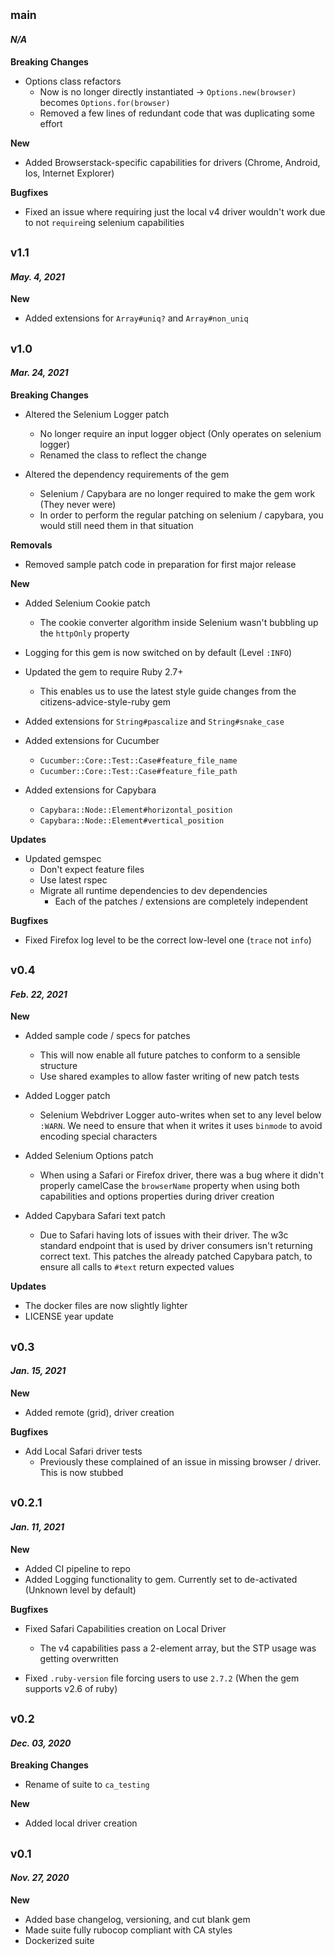 ## <sub>main</sub>
#### _N/A_

**Breaking Changes**
* Options class refactors
  * Now is no longer directly instantiated -> `Options.new(browser)` becomes `Options.for(browser)`
  * Removed a few lines of redundant code that was duplicating some effort

**New**
* Added Browserstack-specific capabilities for drivers (Chrome, Android, Ios, Internet Explorer)

**Bugfixes**
  * Fixed an issue where requiring just the local v4 driver wouldn't work due to not `require`ing selenium capabilities

## <sub>v1.1</sub>
#### _May. 4, 2021_

**New**
* Added extensions for `Array#uniq?` and `Array#non_uniq`

## <sub>v1.0</sub>
#### _Mar. 24, 2021_

**Breaking Changes**
* Altered the Selenium Logger patch
  * No longer require an input logger object (Only operates on selenium logger)
  * Renamed the class to reflect the change

* Altered the dependency requirements of the gem
  * Selenium / Capybara are no longer required to make the gem work (They never were)
  * In order to perform the regular patching on selenium / capybara, you would still need them in that situation

**Removals**
* Removed sample patch code in preparation for first major release

**New**
* Added Selenium Cookie patch
  * The cookie converter algorithm inside Selenium wasn't bubbling up the `httpOnly` property

* Logging for this gem is now switched on by default (Level `:INFO`)

* Updated the gem to require Ruby 2.7+
  * This enables us to use the latest style guide changes from the citizens-advice-style-ruby gem

* Added extensions for `String#pascalize` and `String#snake_case`

* Added extensions for Cucumber
  * `Cucumber::Core::Test::Case#feature_file_name`
  * `Cucumber::Core::Test::Case#feature_file_path`

* Added extensions for Capybara
  * `Capybara::Node::Element#horizontal_position`
  * `Capybara::Node::Element#vertical_position`

**Updates**
* Updated gemspec
  * Don't expect feature files
  * Use latest rspec
  * Migrate all runtime dependencies to dev dependencies
    * Each of the patches / extensions are completely independent

**Bugfixes**
* Fixed Firefox log level to be the correct low-level one (`trace` not `info`)

## <sub>v0.4</sub>
#### _Feb. 22, 2021_

**New**
* Added sample code / specs for patches
  * This will now enable all future patches to conform to a sensible structure
  * Use shared examples to allow faster writing of new patch tests

* Added Logger patch
  * Selenium Webdriver Logger auto-writes when set to any level below `:WARN`. We need
  to ensure that when it writes it uses `binmode` to avoid encoding special characters

* Added Selenium Options patch
  * When using a Safari or Firefox driver, there was a bug where it didn't properly
  camelCase the `browserName` property when using both capabilities and options properties
  during driver creation

* Added Capybara Safari text patch
  * Due to Safari having lots of issues with their driver. The w3c standard endpoint
  that is used by driver consumers isn't returning correct text. This patches the already
  patched Capybara patch, to ensure all calls to `#text` return expected values

**Updates**
* The docker files are now slightly lighter
* LICENSE year update

## <sub>v0.3</sub>
#### _Jan. 15, 2021_

**New**
* Added remote (grid), driver creation

**Bugfixes**
* Add Local Safari driver tests
  * Previously these complained of an issue in missing browser / driver. This is now stubbed

## <sub>v0.2.1</sub>
#### _Jan. 11, 2021_

**New**
* Added CI pipeline to repo
* Added Logging functionality to gem. Currently set to de-activated (Unknown level by default)

**Bugfixes**
* Fixed Safari Capabilities creation on Local Driver
  * The v4 capabilities pass a 2-element array, but the STP usage was getting overwritten

* Fixed `.ruby-version` file forcing users to use `2.7.2` (When the gem supports v2.6 of ruby)

## <sub>v0.2</sub>
#### _Dec. 03, 2020_

**Breaking Changes**
* Rename of suite to `ca_testing`

**New**
* Added local driver creation

## <sub>v0.1</sub>
#### _Nov. 27, 2020_

**New**
* Added base changelog, versioning, and cut blank gem
* Made suite fully rubocop compliant with CA styles
* Dockerized suite

